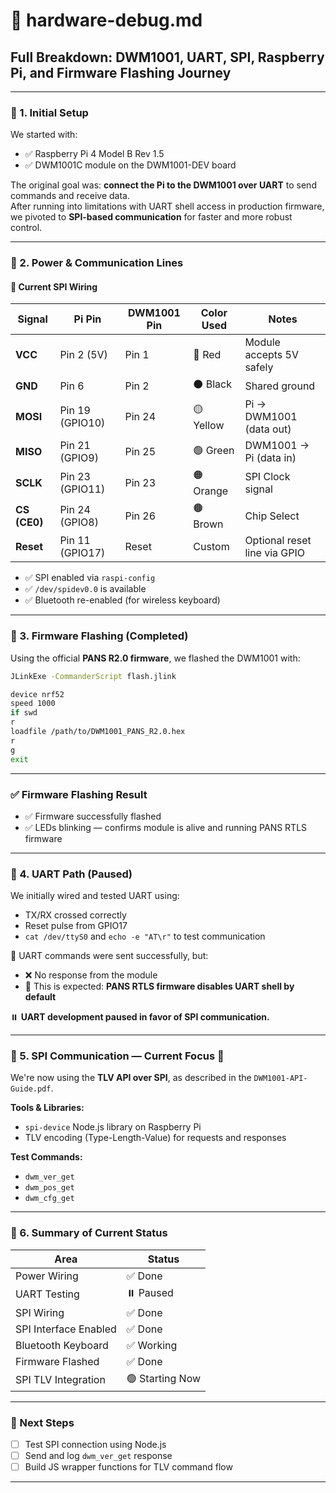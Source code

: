 # 🧰 hardware-debug.md

## Full Breakdown: DWM1001, UART, SPI, Raspberry Pi, and Firmware Flashing Journey

---

### 📍 1. Initial Setup

We started with:
- ✅ Raspberry Pi 4 Model B Rev 1.5  
- ✅ DWM1001C module on the DWM1001-DEV board

The original goal was: **connect the Pi to the DWM1001 over UART** to send commands and receive data.  
After running into limitations with UART shell access in production firmware, we pivoted to **SPI-based communication** for faster and more robust control.

---

### 📍 2. Power & Communication Lines

#### 🔌 Current SPI Wiring

| Signal       | Pi Pin        | DWM1001 Pin | Color Used   | Notes                              |
|--------------|---------------|-------------|--------------|------------------------------------|
| **VCC**      | Pin 2 (5V)     | Pin 1       | 🔴 Red        | Module accepts 5V safely           |
| **GND**      | Pin 6          | Pin 2       | ⚫ Black      | Shared ground                      |
| **MOSI**     | Pin 19 (GPIO10)| Pin 24      | 🟡 Yellow     | Pi → DWM1001 (data out)            |
| **MISO**     | Pin 21 (GPIO9) | Pin 25      | 🟢 Green      | DWM1001 → Pi (data in)             |
| **SCLK**     | Pin 23 (GPIO11)| Pin 23      | 🟠 Orange     | SPI Clock signal                   |
| **CS (CE0)** | Pin 24 (GPIO8) | Pin 26      | 🟤 Brown      | Chip Select                        |
| **Reset**    | Pin 11 (GPIO17)| Reset       | Custom        | Optional reset line via GPIO       |

- ✅ SPI enabled via `raspi-config`
- ✅ `/dev/spidev0.0` is available
- ✅ Bluetooth re-enabled (for wireless keyboard)

---

### 📍 3. Firmware Flashing (Completed)

Using the official **PANS R2.0 firmware**, we flashed the DWM1001 with:

```bash
JLinkExe -CommanderScript flash.jlink

device nrf52
speed 1000
if swd
r
loadfile /path/to/DWM1001_PANS_R2.0.hex
r
g
exit
```
---

### ✅ Firmware Flashing Result

- ✅ Firmware successfully flashed  
- ✅ LEDs blinking — confirms module is alive and running PANS RTLS firmware

---

### 📍 4. UART Path (Paused)

We initially wired and tested UART using:

- TX/RX crossed correctly
- Reset pulse from GPIO17
- `cat /dev/ttyS0` and `echo -e "AT\r"` to test communication

🧠 UART commands were sent successfully, but:

- ❌ No response from the module  
- 📌 This is expected: **PANS RTLS firmware disables UART shell by default**

⏸️ **UART development paused in favor of SPI communication.**

---

### 📍 5. SPI Communication — Current Focus 🎯

We're now using the **TLV API over SPI**, as described in the `DWM1001-API-Guide.pdf`.

**Tools & Libraries:**

- `spi-device` Node.js library on Raspberry Pi
- TLV encoding (Type-Length-Value) for requests and responses

**Test Commands:**

- `dwm_ver_get`
- `dwm_pos_get`
- `dwm_cfg_get`

---

### 📍 6. Summary of Current Status

| Area                  | Status        |
|-----------------------|---------------|
| Power Wiring          | ✅ Done        |
| UART Testing          | ⏸️ Paused       |
| SPI Wiring            | ✅ Done        |
| SPI Interface Enabled | ✅ Done        |
| Bluetooth Keyboard    | ✅ Working     |
| Firmware Flashed      | ✅ Done        |
| SPI TLV Integration   | 🟢 Starting Now |

---

### 🚀 Next Steps

- [ ] Test SPI connection using Node.js  
- [ ] Send and log `dwm_ver_get` response  
- [ ] Build JS wrapper functions for TLV command flow  

---
